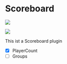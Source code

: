 # Scoreboard
[![](https://poggit.pmmp.io/shield.state/Scoreboard)](https://poggit.pmmp.io/p/Scoreboard)

[![](https://poggit.pmmp.io/shield.api/Scoreboard)](https://poggit.pmmp.io/p/Scoreboard)

This ist a Scoreboard plugin
- [x] PlayerCount
- [ ] Groups